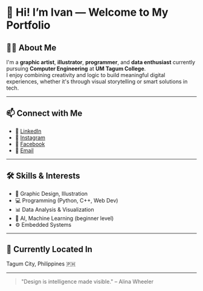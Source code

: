 # 👋 Hi! I’m Ivan — Welcome to My Portfolio

## 🧑‍💻 About Me

I'm a **graphic artist**, **illustrator**, **programmer**, and **data enthusiast** currently pursuing **Computer Engineering** at **UM Tagum College**.  
I enjoy combining creativity and logic to build meaningful digital experiences, whether it's through visual storytelling or smart solutions in tech.

---

## 📫 Connect with Me

- 🔗 [LinkedIn](https://www.linkedin.com/in/ivan-alviso-958975157)
- 📸 [Instagram](https://www.instagram.com/ivan.cutler)
- 👤 [Facebook](https://www.facebook.com/ivan.alviso.56)
- 📧 [Email](ivanalviso@outlook.com)

---

## 🛠️ Skills & Interests

- 🎨 Graphic Design, Illustration
- 💻 Programming (Python, C++, Web Dev)
- 📊 Data Analysis & Visualization
- 🤖 AI, Machine Learning (beginner level)
- ⚙️ Embedded Systems

---

## 📍 Currently Located In
Tagum City, Philippines 🇵🇭

---

> "Design is intelligence made visible." – Alina Wheeler

